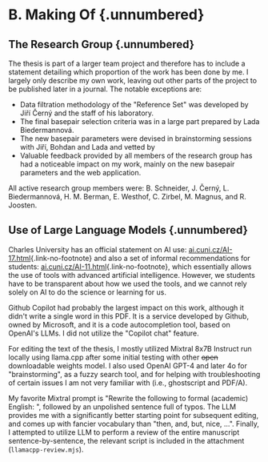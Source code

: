 # B. Making Of {.unnumbered}

## The Research Group {.unnumbered}

The thesis is part of a larger team project and therefore has to include a statement detailing which proportion of the work has been done by me.
I largely only describe my own work, leaving out other parts of the project to be published later in a journal.
The notable exceptions are:

* Data filtration methodology of the "Reference Set" was developed by Jiří Černý and the staff of his laboratory.
* The final basepair selection criteria was in a large part prepared by Lada Biedermannová.
* The new basepair parameters were devised in brainstorming sessions with Jiří, Bohdan and Lada and vetted by 
* Valuable feedback provided by all members of the research group has had a noticeable impact on my work, mainly on the new basepair parameters and the web application.

All active research group members were: B. Schneider, J. Černý, L. Biedermannová, H. M. Berman, E. Westhof, C. Zirbel, M. Magnus, and R. Joosten.

## Use of Large Language Models {.unnumbered}

Charles University has an official statement on AI use: [ai.cuni.cz/AI-17.html](https://ai.cuni.cz/AI-17.html){.link-no-footnote} and also a set of informal recommendations for students: [ai.cuni.cz/AI-11.html](https://ai.cuni.cz/AI-11.html){.link-no-footnote}, which essentially allows the use of tools with advanced artificial intelligence.
However, we students have to be transparent about how we used the tools, and we cannot rely solely on AI to do the science or learning for us.

<!-- Before I
First I thought that it would be easier to just avoid using LLMs, avoid this discussion and avoid the potential debates if I or ChatGPT should get the degree.
Then I realized, I already have half of the software done, with Github Copilot enabled.
With the **Avoid** option greyed out, I might as well try all other models and maybe learn something from it. -->

Github Copilot had probably the largest impact on this work, although it didn't write a single word in this PDF.
It is a service developed by Github, owned by Microsoft, and it is a code autocompletion tool, based on OpenAI's LLMs.
I did not utilize the "Copilot chat" feature.

For editing the text of the thesis, I mostly utilized Mixtral 8x7B Instruct run locally using llama.cpp after some initial testing with other <del>open</del> downloadable weights model.
I also used OpenAI GPT-4 and later 4o for "brainstorming", as a fuzzy search tool, and for helping with troubleshooting of certain issues I am not very familiar with (i.e., ghostscript and PDF/A).

My favorite Mixtral prompt is "Rewrite the following to formal (academic) English: ", followed by an unpolished sentence full of typos.
The LLM provides me with a significantly better starting point for subsequent editing, and comes up with fancier vocabulary than "then, and, but, nice, ...".
Finally, I attempted to utilize LLM to perform a review of the entire manuscript sentence-by-sentence, the relevant script is included in the attachment (`llamacpp-review.mjs`).
